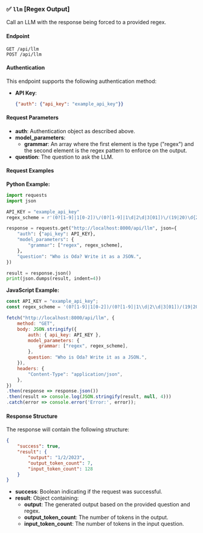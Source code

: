 ### ✅ `llm` [Regex Output]

Call an LLM with the response being forced to a provided regex.

#### Endpoint

```
GET /api/llm
POST /api/llm
```

#### Authentication

This endpoint supports the following authentication method:

- **API Key**: 
  ```json
  {"auth": {"api_key": "example_api_key"}}
  ```

#### Request Parameters

- **auth**: Authentication object as described above.
- **model_parameters**: 
  - **grammar**: An array where the first element is the type ("regex") and the second element is the regex pattern to enforce on the output.
- **question**: The question to ask the LLM.

#### Request Examples

**Python Example:**

```python
import requests
import json

API_KEY = "example_api_key"
regex_scheme = r'(0?[1-9]|1[0-2])\/(0?[1-9]|1\d|2\d|3[01])\/(19|20)\d{2}'

response = requests.get("http://localhost:8000/api/llm", json={
    "auth": {"api_key": API_KEY},
    "model_parameters": {
        "grammar": ["regex", regex_scheme],
    },
    "question": "Who is Oda? Write it as a JSON.",
})

result = response.json()
print(json.dumps(result, indent=4))
```

**JavaScript Example:**

```javascript
const API_KEY = "example_api_key";
const regex_scheme = '(0?[1-9]|1[0-2])/(0?[1-9]|1\\d|2\\d|3[01])/(19|20)\\d{2}';

fetch("http://localhost:8000/api/llm", {
    method: "GET",
    body: JSON.stringify({
        auth: { api_key: API_KEY },
        model_parameters: {
            grammar: ["regex", regex_scheme],
        },
        question: "Who is Oda? Write it as a JSON.",
    }),
    headers: {
        "Content-Type": "application/json",
    },
})
.then(response => response.json())
.then(result => console.log(JSON.stringify(result, null, 4)))
.catch(error => console.error('Error:', error));
```

#### Response Structure

The response will contain the following structure:

```json
{
    "success": true,
    "result": {
        "output": "1/2/2023",
        "output_token_count": 7,
        "input_token_count": 128
    }
}
```

- **success**: Boolean indicating if the request was successful.
- **result**: Object containing:
  - **output**: The generated output based on the provided question and regex.
  - **output_token_count**: The number of tokens in the output.
  - **input_token_count**: The number of tokens in the input question.
